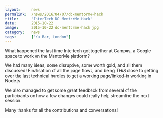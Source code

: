 ```yaml
---
layout: 	news
permalink:	/news/2016/04/07/do-mentorme-hack
title:		"InterTech:DO MentorMe Hack"
date:		2015-10-22
image: 		2015-10-22-do-mentorme-hack.jpg
category:	news
tags:		["Ku Bar, London"]
---
```


What happened the last time Intertech got together at Campus, a Google space to work on the MentorMe platform? 

We had many ideas, some disruptive, some worth gold, and all them discussed! Finalisation of all the page flows, and being *THIS* close to getting over the last technical hurdles to get a working page/linked-in working in Node.js

We also managed to get some great feedback from several of the participants on how a few changes could really help streamline the next session. 

Many thanks for all the contributions and conversations! 